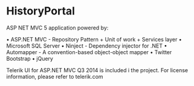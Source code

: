 HistoryPortal
=============

ASP NET MVC 5 application powered by:

•	ASP.NET MVC - Repository Pattern + Unit of work + Services layer
•	Microsoft SQL Server
•	Ninject - Dependency injector for .NET
•	Automapper - A convention-based object-object mapper
•	Twitter Bootstrap
•	jQuery


Telerik UI for ASP.NET MVC Q3 2014 is included i the project. For license information, please refer to telerik.com